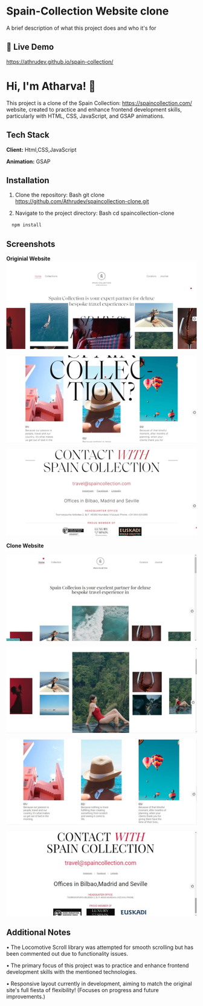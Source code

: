 
# Spain-Collection Website clone

A brief description of what this project does and who it's for


## 🔗 Live Demo
https://athrudev.github.io/spain-collection/





# Hi, I'm Atharva! 👋
This project is a clone of the Spain Collection: https://spaincollection.com/ website, created to practice and enhance frontend development skills, particularly with HTML, CSS, JavaScript, and GSAP animations.





## Tech Stack

**Client:** Html,CSS,JavaScript

**Animation:** GSAP


## Installation

1.	Clone the repository: 
Bash
git clone https://github.com/Athrudev/spaincollection-clone.git

2.	Navigate to the project directory: 
Bash
cd spaincollection-clone


```bash
  npm install
```
    





## Screenshots
**Originial Website**
![App Screenshot](./img/og1.JPG)



![App Screenshot](./img/og2.JPG)



![App Screenshot](./img/og3.JPG)



**Clone Website**

![App Screenshot](./img/my1.JPG)



![App Screenshot](./img/my2.JPG)



![App Screenshot](./img/my3.JPG)



![App Screenshot](./img/my4.JPG)



## Additional Notes
•	The Locomotive Scroll library was attempted for smooth scrolling but has been commented out due to functionality issues.

•	The primary focus of this project was to practice and enhance frontend development skills with the mentioned technologies.

•	Responsive layout currently in development, aiming to match the original site's full fiesta of flexibility! (Focuses on progress and future improvements.)


